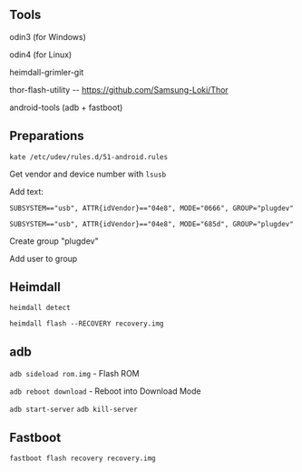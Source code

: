 ## Tools

odin3 (for Windows)

odin4 (for Linux)

heimdall-grimler-git

thor-flash-utility -- https://github.com/Samsung-Loki/Thor

android-tools (adb + fastboot)

## Preparations

```kate /etc/udev/rules.d/51-android.rules ```

Get vendor and device number with ```lsusb```

Add text:

```SUBSYSTEM=="usb", ATTR{idVendor}=="04e8", MODE="0666", GROUP="plugdev"```

```SUBSYSTEM=="usb", ATTR{idVendor}=="04e8", MODE="685d", GROUP="plugdev"```

Create group "plugdev"

Add user to group

## Heimdall

```heimdall detect```

```heimdall flash --RECOVERY recovery.img ``` 

## adb

```adb sideload rom.img``` - Flash ROM

```adb reboot download``` - Reboot into Download Mode

```adb start-server``` ```adb kill-server```

## Fastboot

```fastboot flash recovery recovery.img```

